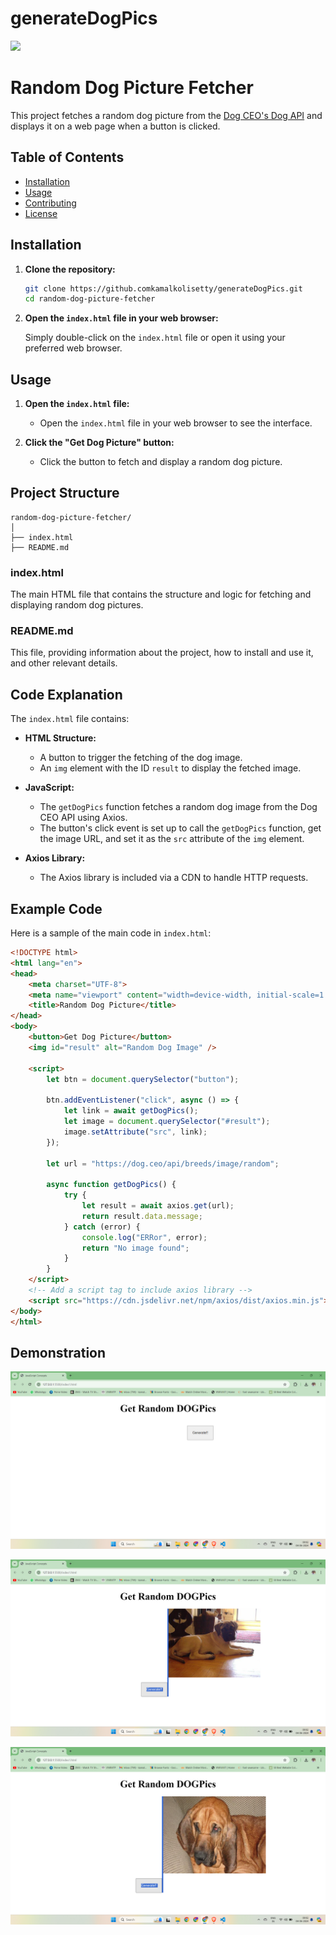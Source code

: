 # generateDogPics

![](1.png)


# Random Dog Picture Fetcher

This project fetches a random dog picture from the [Dog CEO's Dog API](https://dog.ceo/dog-api/) and displays it on a web page when a button is clicked.

## Table of Contents
- [Installation](#installation)
- [Usage](#usage)
- [Contributing](#contributing)
- [License](#license)

## Installation

1. **Clone the repository:**

    ```sh
    git clone https://github.comkamalkolisetty/generateDogPics.git
    cd random-dog-picture-fetcher
    ```

2. **Open the `index.html` file in your web browser:**

    Simply double-click on the `index.html` file or open it using your preferred web browser.

## Usage

1. **Open the `index.html` file:**
    - Open the `index.html` file in your web browser to see the interface.

2. **Click the "Get Dog Picture" button:**
    - Click the button to fetch and display a random dog picture.

## Project Structure

```plaintext
random-dog-picture-fetcher/
│
├── index.html
├── README.md
```

### index.html

The main HTML file that contains the structure and logic for fetching and displaying random dog pictures.

### README.md

This file, providing information about the project, how to install and use it, and other relevant details.

## Code Explanation

The `index.html` file contains:

- **HTML Structure:**
  - A button to trigger the fetching of the dog image.
  - An `img` element with the ID `result` to display the fetched image.

- **JavaScript:**
  - The `getDogPics` function fetches a random dog image from the Dog CEO API using Axios.
  - The button's click event is set up to call the `getDogPics` function, get the image URL, and set it as the `src` attribute of the `img` element.

- **Axios Library:**
  - The Axios library is included via a CDN to handle HTTP requests.

## Example Code

Here is a sample of the main code in `index.html`:

```html
<!DOCTYPE html>
<html lang="en">
<head>
    <meta charset="UTF-8">
    <meta name="viewport" content="width=device-width, initial-scale=1.0">
    <title>Random Dog Picture</title>
</head>
<body>
    <button>Get Dog Picture</button>
    <img id="result" alt="Random Dog Image" />

    <script>
        let btn = document.querySelector("button");

        btn.addEventListener("click", async () => {
            let link = await getDogPics();
            let image = document.querySelector("#result");
            image.setAttribute("src", link);
        });

        let url = "https://dog.ceo/api/breeds/image/random";

        async function getDogPics() {
            try {
                let result = await axios.get(url);
                return result.data.message;
            } catch (error) {
                console.log("ERRor", error);
                return "No image found";
            }
        }
    </script>
    <!-- Add a script tag to include axios library -->
    <script src="https://cdn.jsdelivr.net/npm/axios/dist/axios.min.js"></script>
</body>
</html>
```

## Demonstration

![](4.png)


![](2.png)


![](3.png)


